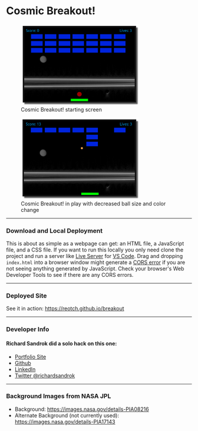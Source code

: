 # Cosmic Breakout!

<figure>
    <img src="./assets/images/cosmic_breakout_start.png" alt="Cosmic Breakout! starting screen" width="320"><br>
    <figcaption>Cosmic Breakout! starting screen</figcaption>
</figure>
<figure>
    <img src="./assets/images/cosmic_breakout_play.png" alt="Cosmic Breakout! in play with decreased ball size and color change" width="320">
    <figcaption>Cosmic Breakout! in play with decreased ball size and color change</figcaption>
</figure>
<hr>

### Download and Local Deployment

This is about as simple as a webpage can get: an HTML file, a JavaScript file, and a CSS file. If you want to run this locally you only need clone the project and run a server like [Live Server](https://github.com/ritwickdey/vscode-live-server) for [VS Code](https://code.visualstudio.com). Drag and dropping `index.html` into a browser window might generate a <a href="https://developer.mozilla.org/en-US/docs/Web/HTTP/CORS/Errors/CORSRequestNotHttp" target="_blank">CORS error</a> if you are not seeing anything generated by JavaScript. Check your browser's Web Developer Tools to see if there are any CORS errors.

<hr>

### Deployed Site

See it in action: <a href="https://reotch.github.io/breakout/" target="_blank">https://reotch.github.io/breakout</a>

<hr>

### Developer Info

#### Richard Sandrok did a solo hack on this one:

- <a href="https://sandrok.com" target="_blank">Portfolio Site</a>
- <a href="https://github.com/reotch" target="_blank">Github</a>
- <a href="https://linkedin.com/in/sandrok" target="_blank">LinkedIn</a>
- <a href="https://twitter.com/richardsandrok" target="_blank">Twitter @richardsandrok</a>

<hr>

### Background Images from NASA JPL

- Background: https://images.nasa.gov/details-PIA08216
- Alternate Background (not currently used): https://images.nasa.gov/details-PIA17143